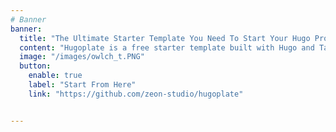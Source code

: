```yaml
---
# Banner
banner:
  title: "The Ultimate Starter Template You Need To Start Your Hugo Project"
  content: "Hugoplate is a free starter template built with Hugo and TailwindCSS, providing everything you need to jumpstart your Hugo project and save valuable time."
  image: "/images/owlch_t.PNG"
  button:
    enable: true
    label: "Start From Here"
    link: "https://github.com/zeon-studio/hugoplate"


---
```

